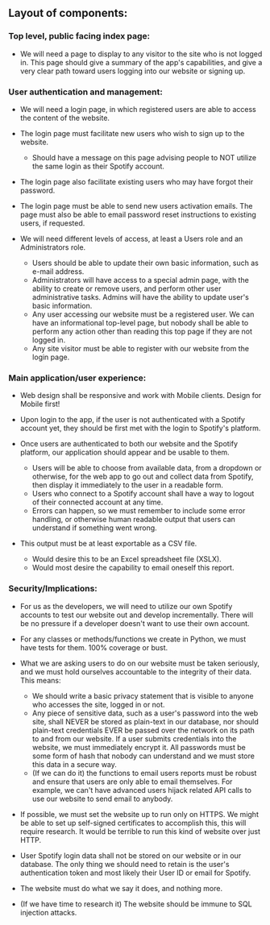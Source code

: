 <h2>Layout of components:</h2>

<h3>Top level, public facing index page:</h3>

* We will need a page to display to any visitor to the site who is not logged in. This page should give a summary of the app's capabilities, and give a very clear path toward users logging into our website or signing up.


<h3>User authentication and management:</h3>

* We will need a login page, in which registered users are able to access the content of the website.

* The login page must facilitate new users who wish to sign up to the website.
  * Should have a message on this page advising people to NOT utilize the same login as their Spotify account.
  
* The login page also facilitate existing users who may have forgot their password.

* The login page must be able to send new users activation emails. The page must also be able to email password reset instructions to existing users, if requested.

* We will need different levels of access, at least a Users role and an Administrators role.
  * Users should be able to update their own basic information, such as e-mail address.
  * Administrators will have access to a special admin page, with the ability to create or remove users, and perform other user administrative tasks. Admins will have the ability to update user's basic information.
  * Any user accessing our website must be a registered user. We can have an informational top-level page, but nobody shall be able to perform any action other than reading this top page if they are not logged in.
  * Any site visitor must be able to register with our website from the login page.
 

<h3>Main application/user experience:</h3>

* Web design shall be responsive and work with Mobile clients. Design for Mobile first!

* Upon login to the app, if the user is not authenticated with a Spotify account yet, they should be first met with the login to Spotify's platform.

* Once users are authenticated to both our website and the Spotify platform, our application should appear and be usable to them.
  * Users will be able to choose from available data, from a dropdown or otherwise, for the web app to go out and collect data from Spotify, then display it immediately to the user in a readable form.
  * Users who connect to a Spotify account shall have a way to logout of their connected account at any time.
  * Errors can happen, so we must remember to include some error handling, or otherwise human readable output that users can understand if something went wrong.

* This output must be at least exportable as a CSV file.
  * Would desire this to be an Excel spreadsheet file (XSLX).
  * Would most desire the capability to email oneself this report.
 

<h3>Security/Implications:</h3>

* For us as the developers, we will need to utilize our own Spotify accounts to test our website out and develop incrementally. There will be no pressure if a developer doesn't want to use their own account.

* For any classes or methods/functions we create in Python, we must have tests for them. 100% coverage or bust.

* What we are asking users to do on our website must be taken seriously, and we must hold ourselves accountable to the integrity of their data. This means:
  * We should write a basic privacy statement that is visible to anyone who accesses the site, logged in or not.
  * Any piece of sensitive data, such as a user's password into the web site, shall NEVER be stored as plain-text in our database, nor should plain-text credentials EVER be passed over the network on its path to and from our website. If a user submits credentials into the website, we must immediately encrypt it. All passwords must be some form of hash that nobody can understand and we must store this data in a secure way.
  * (If we can do it) the functions to email users reports must be robust and ensure that users are only able to email themselves. For example, we can't have advanced users hijack related API calls to use our website to send email to anybody.

* If possible, we must set the website up to run only on HTTPS. We might be able to set up self-signed certificates to accomplish this, this will require research. It would be terrible to run this kind of website over just HTTP.

* User Spotify login data shall not be stored on our website or in our database. The only thing we should need to retain is the user's authentication token and most likely their User ID or email for Spotify.

* The website must do what we say it does, and nothing more.

* (If we have time to research it) The website should be immune to SQL injection attacks.
